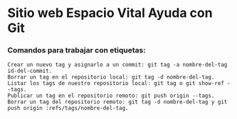 # Sitio web Espacio Vital Ayuda con Git
### Comandos para trabajar con etiquetas:
    Crear un nuevo tag y asignarlo a un commit: git tag -a nombre-del-tag id-del-commit.
    Borrar un tag en el repositorio local: git tag -d nombre-del-tag.
    Listar los tags de nuestro repositorio local: git tag o git show-ref --tags.
    Publicar un tag en el repositorio remoto: git push origin --tags.
    Borrar un tag del repositorio remoto: git tag -d nombre-del-tag y git push origin :refs/tags/nombre-del-tag.
